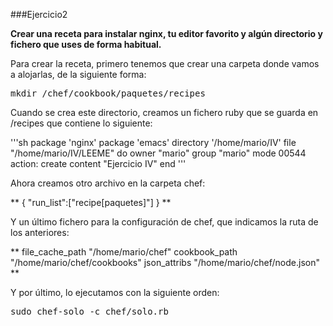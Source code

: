 ###Ejercicio2

**Crear una receta para instalar nginx, tu editor favorito y algún directorio y fichero que uses de forma habitual.**

Para crear la receta, primero tenemos que crear una carpeta donde vamos a alojarlas, de la siguiente forma:

<pre>mkdir /chef/cookbook/paquetes/recipes</pre>

Cuando se crea este directorio, creamos un fichero ruby que se guarda en /recipes que contiene lo siguiente:

'''sh
package 'nginx'
package 'emacs'
directory '/home/mario/IV'
file "/home/mario/IV/LEEME" do
	owner "mario"
	group "mario"
	mode 00544
	action: create
	content "Ejercicio IV"
end
'''


Ahora creamos otro archivo en la carpeta chef:

**
{
	"run_list":["recipe[paquetes]"]
}
**

Y un último fichero para la configuración de chef, que indicamos la ruta de los anteriores:

**
file_cache_path "/home/mario/chef"
cookbook_path "/home/mario/chef/cookbooks"
json_attribs "/home/mario/chef/node.json"
**

Y por último, lo ejecutamos con la siguiente orden:

<pre>sudo chef-solo -c chef/solo.rb</pre>
